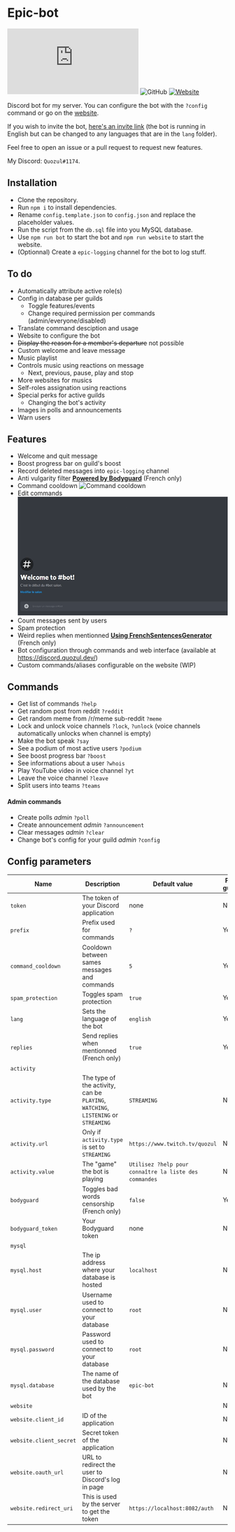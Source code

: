 # Epic-bot

![npm](https://img.shields.io/npm/v/discord.js?label=Discord.js)
![GitHub](https://img.shields.io/github/license/quozul/epic-bot)
<a href="https://discord.quozul.dev/">
![Website](https://img.shields.io/website?url=https%3A%2F%2Fdiscord.quozul.dev%2F)
</a>

Discord bot for my server. You can configure the bot with the `?config` command or go on the [website](https://discord.quozul.dev).

If you wish to invite the bot, [here's an invite link](https://discord.com/oauth2/authorize?client_id=660424710021971988&scope=bot&permissions=8) (the bot is running in English but can be changed to any languages that are in the `lang` folder).

Feel free to open an issue or a pull request to request new features.  

My Discord: `Quozul#1174`.

## Installation
* Clone the repository.
* Run `npm i` to install dependencies.
* Rename `config.template.json` to `config.json` and replace the placeholder values.
* Run the script from the `db.sql` file into you MySQL database.
* Use `npm run bot` to start the bot and `npm run website` to start the website.
* (Optionnal) Create a `epic-logging` channel for the bot to log stuff.

## To do
* Automatically attribute active role(s)
* Config in database per guilds
    * Toggle features/events
    * Change required permission per commands (admin/everyone/disabled)
* Translate command desciption and usage
* Website to configure the bot
* ~~Display the reason for a member's departure~~ not possible
* Custom welcome and leave message
* Music playlist
* Controls music using reactions on message
    *  Next, previous, pause, play and stop
* More websites for musics
* Self-roles assignation using reactions
* Special perks for active guilds
    * Changing the bot's activity
* Images in polls and announcements
* Warn users

## Features
* Welcome and quit message
* Boost progress bar on guild's boost
* Record deleted messages into `epic-logging` channel
* Anti vulgarity filter **[Powered by Bodyguard](https://developers.bodyguard.ai/)** (French only)
* Command cooldown ![Command cooldown](assets/cooldown.gif)
* Edit commands ![Command cooldown](assets/edit_command.gif)
* Count messages sent by users
* Spam protection
* Weird replies when mentionned **[Using FrenchSentencesGenerator](https://github.com/Klemek/FrenchSentencesGenerator)** (French only)
* Bot configuration through commands and web interface (available at https://discord.quozul.dev/)
* Custom commands/aliases configurable on the website (WIP)

## Commands
* Get list of commands `?help`
* Get random post from reddit `?reddit`
* Get random meme from /r/meme sub-reddit `?meme`
* Lock and unlock voice channels `?lock`, `?unlock` (voice channels automatically unlocks when channel is empty)
* Make the bot speak `?say`
* See a podium of most active users `?podium`
* See boost progress bar `?boost`
* See informations about a user `?whois`
* Play YouTube video in voice channel `?yt`
* Leave the voice channel `?leave`
* Split users into teams `?teams`

#### Admin commands
* Create polls *admin* `?poll`
* Create announcement *admin* `?announcement`
* Clear messages *admin* `?clear`
* Change bot's config for your guild *admin* `?config`

## Config parameters
Name | Description | Default value | Per guild
--- | --- | --- | ---
`token` | The token of your Discord application | none | No
`prefix` | Prefix used for commands | `?` | Yes
`command_cooldown` | Cooldown between sames messages and commands | `5` | Yes
`spam_protection` | Toggles spam protection | `true` | Yes
`lang` | Sets the language of the bot | `english` | Yes
`replies` | Send replies when mentionned (French only) | `true` | Yes
`activity` | |
`activity.type` | The type of the activity, can be `PLAYING`, `WATCHING`, `LISTENING` or `STREAMING` | `STREAMING` | No
`activity.url` | Only if `activity.type` is set to `STREAMING` | `https://www.twitch.tv/quozul` | No
`activity.value` | The "game" the bot is playing | `Utilisez ?help pour connaître la liste des commandes` | No
`bodyguard` | Toggles bad words censorship (French only) | `false` | Yes
`bodyguard_token` | Your Bodyguard token | none | No
`mysql` | |
`mysql.host` | The ip address where your database is hosted | `localhost` | No
`mysql.user` | Username used to connect to your database | `root` | No
`mysql.password` | Password used to connect to your database | `root` | No
`mysql.database` | The name of the database used by the bot | `epic-bot` | No
`website` | | | No
`website.client_id` | ID of the application | | No
`website.client_secret` | Secret token of the application | | No
`website.oauth_url` | URL to redirect the user to Discord's log in page | | No
`website.redirect_uri` | This is used by the server to get the token | `https://localhost:8082/auth` | No